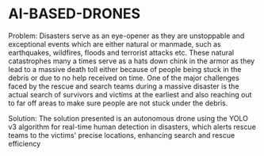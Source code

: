 # AI-BASED-DRONES
Problem:
Disasters serve as an eye-opener as they are unstoppable and exceptional events which are either natural or manmade, 	such as earthquakes, wildfires, floods and terrorist attacks etc. These natural catastrophes many a times serve as a hats   	down chink in 	the armor as they lead to a massive death toll either 	because of people being stuck in the debris or due to 	no 	help received on time. One of the major challenges faced by  the rescue and search teams during a massive 	disaster is the 	actual search of survivors and victims at the earliest 	and also 	reaching out to far off areas to make sure 	people are not stuck under the debris.



Solution:
The solution presented is an autonomous drone using the YOLO v3 algorithm for real-time human detection in disasters, which alerts rescue teams to the victims' precise locations, enhancing search and rescue efficiency

